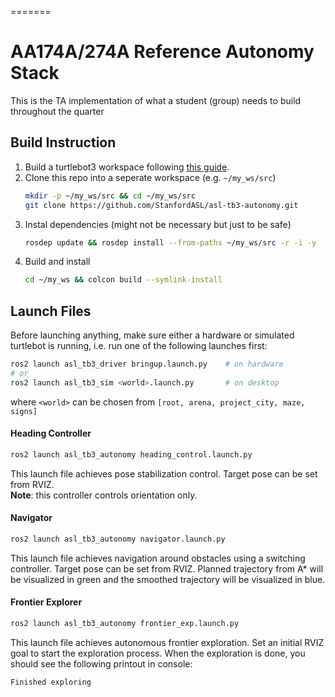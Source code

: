 =======
# AA174A/274A Reference Autonomy Stack

This is the TA implementation of what a student (group) needs to build throughout the quarter

## Build Instruction

1. Build a turtlebot3 workspace following
   [this guide](https://github.com/StanfordASL/asl-tb3-utils).
2. Clone this repo into a seperate workspace (e.g. `~/my_ws/src`)
    ```sh
    mkdir -p ~/my_ws/src && cd ~/my_ws/src
    git clone https://github.com/StanfordASL/asl-tb3-autonomy.git
    ```
3. Instal dependencies (might not be necessary but just to be safe)
    ```sh
    rosdep update && rosdep install --from-paths ~/my_ws/src -r -i -y
    ```
4. Build and install
    ```sh
    cd ~/my_ws && colcon build --symlink-install
    ```

## Launch Files
Before launching anything, make sure either a hardware or simulated
turtlebot is running, i.e. run one of the following launches first:
```sh
ros2 launch asl_tb3_driver bringup.launch.py    # on hardware
# or
ros2 launch asl_tb3_sim <world>.launch.py       # on desktop
```
where `<world>` can be chosen from `[root, arena, project_city, maze, signs]`

#### Heading Controller
```sh
ros2 launch asl_tb3_autonomy heading_control.launch.py
```
This launch file achieves pose stabilization control. Target pose can be set from RVIZ. \
**Note**: this controller controls orientation only.

#### Navigator
```sh
ros2 launch asl_tb3_autonomy navigator.launch.py
```
This launch file achieves navigation around obstacles using a switching controller. Target pose
can be set from RVIZ. Planned trajectory from A\* will be visualized in green
and the smoothed trajectory will be visualized in blue.

#### Frontier Explorer
```sh
ros2 launch asl_tb3_autonomy frontier_exp.launch.py
```
This launch file achieves autonomous frontier exploration. Set an initial RVIZ goal to start
the exploration process. When the exploration is done, you should see the following printout
in console:
```sh
Finished exploring
```
